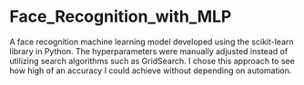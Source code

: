 # Face_Recognition_with_MLP
A face recognition machine learning model developed using the scikit-learn library in Python. The hyperparameters were manually adjusted instead of utilizing search algorithms such as GridSearch.  I chose this approach to see how high of an accuracy I could achieve without depending on automation.
